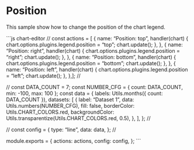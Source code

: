 Position
========

This sample show how to change the position of the chart legend.

\`\`\`js chart-editor // const actions = \[ { name: “Position: top”, handler(chart) { chart.options.plugins.legend.position = “top”; chart.update(); }, }, { name: “Position: right”, handler(chart) { chart.options.plugins.legend.position = “right”; chart.update(); }, }, { name: “Position: bottom”, handler(chart) { chart.options.plugins.legend.position = “bottom”; chart.update(); }, }, { name: “Position: left”, handler(chart) { chart.options.plugins.legend.position = “left”; chart.update(); }, },\]; //

// const DATA\_COUNT = 7; const NUMBER\_CFG = { count: DATA\_COUNT, min: -100, max: 100 }; const data = { labels: Utils.months({ count: DATA\_COUNT }), datasets: \[ { label: “Dataset 1”, data: Utils.numbers(NUMBER\_CFG), fill: false, borderColor: Utils.CHART\_COLORS.red, backgroundColor: Utils.transparentize(Utils.CHART\_COLORS.red, 0.5), }, \], }; //

// const config = { type: “line”, data: data, }; //

module.exports = { actions: actions, config: config, }; \`\`\`
